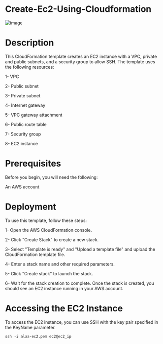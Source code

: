 
# Create-Ec2-Using-Cloudformation

![image](https://github.com/AlaaZahran/create-ec2-using-cloudformation/assets/46306526/23dfbc5c-ca3a-44f0-a432-8cb402c274d9)
 

# Description

This CloudFormation template creates an EC2 instance with a VPC, private and public subnets, and a security group to allow SSH. The template uses the following resources:

1- VPC

2- Public subnet

3- Private subnet

4- Internet gateway

5- VPC gateway attachment

6- Public route table

7- Security group

8- EC2 instance


# Prerequisites
Before you begin, you will need the following:

An AWS account

# Deployment

To use this template, follow these steps:

1- Open the AWS CloudFormation console.

2- Click "Create Stack" to create a new stack.

3- Select "Template is ready" and "Upload a template file" and upload the CloudFormation template file.

4- Enter a stack name and other required parameters.

5- Click "Create stack" to launch the stack.

6- Wait for the stack creation to complete. Once the stack is created, you should see an EC2 instance running in your AWS account.

# Accessing the EC2 Instance
To access the EC2 instance, you can use SSH with the key pair specified in the KeyName parameter.

```
ssh -i alaa-ec2.pem ec2@ec2_ip
```


